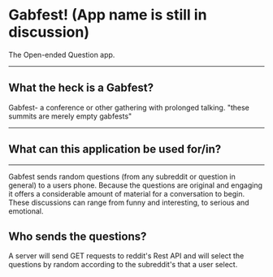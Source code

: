# Gabfest! (App name is still in discussion)
The Open-ended Question app. 
____________________________________________

## What the heck is a Gabfest?
Gabfest- a conference or other gathering with prolonged talking.
"these summits are merely empty gabfests" 
____________________________________________

## What can this application be used for/in?
____________________________________________
Gabfest sends random questions (from any subreddit or question in general) to a users phone. Because the questions are original and engaging it offers a considerable amount of material for a conversation to begin. These discussions can range from funny and interesting, to serious and emotional.
## Who sends the questions?
A server will send GET requests to reddit's Rest API and will select the questions by random according to the subreddit's that a user select.
